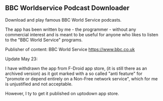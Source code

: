 BBC Worldservice Podcast Downloader
--------------------------------------------

Download and play famous BBC World Service podcasts.

The app has been written by me - the programmer - without any commercial interest and is meant to be useful for anyone who likes to listen to the "BBC World Service" programs.

Publisher of content: BBC World Service https://www.bbc.co.uk

Update May 23:

I have withdrawn the app from F-Droid app store, (it is still there as an archived version) as it got marked with a so called "anti feature" for "promote or depend entirely on a Non-Free network service", which for me is unjustified and not acceptable.

However, I ty to get it published on uptodown app store.
